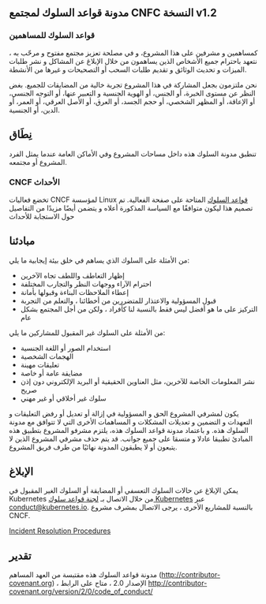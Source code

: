 <!-- Do not edit this file directly. Get the latest from
     https://github.com/cncf/foundation/blob/main/code-of-conduct.md -->
## مدونة قواعد السلوك لمجتمع CNFC النسخة v1.2

### قواعد السلوك للمساهمين

كمساهمين و مشرفين على هذا المشروع، و في مصلحة تعزيز
مجتمع مفتوح و مرحّب به ، نتعهد باحترام جميع الأشخاص الذين يساهمون
من خلال الإبلاغ عن المشاكل و نشر طلبات الميزات و تحديث الوثائق
و تقديم طلبات السحب أو التصحيحات و غيرها من الأنشطة.

نحن ملتزمون بجعل المشاركة في هذا المشروع تجربة خالية من المضايقات للجميع.
بغض النظر عن مستوى الخبرة، أو الجنس، أو الهوية الجنسية و التعبير عنها،
أو التوجه الجنسي، أو الإعاقة، أو المظهر الشخصي، أو حجم الجسد، أو العرق، أو اﻷصل العرقي، أو العمر،
أو الدين، أو الجنسية.

## نِطَاق

تنطبق مدونة السلوك هذه داخل مساحات المشروع وفي الأماكن العامة عندما يمثل الفرد المشروع أو مجتمعه.

### CNCF الأحداث

تخضع فعاليات CNCF لمؤسسة Linux [قواعد السلوك](https://events.linuxfoundation.org/code-of-conduct/) المتاحة على صفحة الفعالية. تم تصميم هذا ليكون متوافقًا مع السياسة المذكورة أعلاه و يتضمن أيضًا مزيدًا من التفاصيل حول الاستجابة للأحداث

## مبادئنا

من الأمثلة على السلوك الذي يساهم في خلق بيئة إيجابية ما يلي:

* إظهار التعاطف واللطف تجاه الآخرين
* احترام الآراء ووجهات النظر والتجارب المختلفة
* إعطاء الملاحظات البناءة وقبولها بأمانة
* قبول المسؤولية والاعتذار للمتضررين من أخطائنا ،
  والتعلم من التجربة
* التركيز على ما هو أفضل ليس فقط بالنسبة لنا كأفراد ، ولكن من أجل
  المجتمع بشكل عام

من الأمثلة على السلوك غير المقبول للمشاركين ما يلي:

* استخدام الصور أو اللغة الجنسية
* الهجمات الشخصية
* تعليقات مهينة
* مضايقة عامة أو خاصة
* نشر المعلومات الخاصة للآخرين، مثل العناوين الحقيقية أو البريد  الإلكتروني دون إذن صريح
* سلوك غير أخلاقي أو غير مهني

يكون لمشرفي المشروع الحق و المسؤولية في إزالة أو تعديل أو رفض
التعليقات و التعهدات و التضمين و تعديلات المشكلات و المساهمات الأخرى التي لا تتوافق مع
مدونة السلوك هذه. و باعتماد مدونة قواعد السلوك هذه، يلتزم مشرفو المشروع
بتطبيق هذه المبادئ تطبيقا عادلا و متسقا على جميع جوانب.
قد يتم حذف مشرفي المشروع الذين لا يتبعون أو لا يطبقون المدونة نهائيًا من طرف فريق المشروع.

## الإبلاغ

يمكن الإبلاغ عن حالات السلوك التعسفي أو المضايقة أو السلوك الغير المقبول في Kubernetes من خلال الاتصال بـ [لجنة قواعد سلوك Kubernetes](https://github.com/kubernetes/community/tree/master/committee-code-of-conduct) عبر <conduct@kubernetes.io>. بالنسبة للمشاريع الأخرى ، يرجى الاتصال بمشرف مشروع CNCF.

[Incident Resolution Procedures](https://www.cncf.io/conduct/procedures/)

## تقدير

مدونة قواعد السلوك هذه مقتبسة من العهد المساهم
(http://contributor-covenant.org) ، الإصدار 2.0 ، متاح على الرابط
http://contributor-covenant.org/version/2/0/code_of_conduct/
